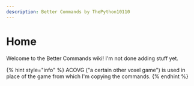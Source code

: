 ```yaml
---
description: Better Commands by ThePython10110
---
```


# Home

Welcome to the Better Commands wiki! I'm not done adding stuff yet.

{% hint style="info" %}
ACOVG ("a certain other voxel game") is used in place of the game from which I'm copying the commands.
{% endhint %}
